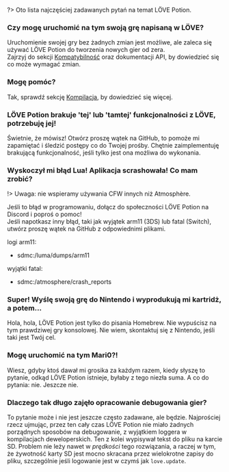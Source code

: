 ﻿?> Oto lista najczęściej zadawanych pytań na temat LÖVE Potion.

### Czy mogę uruchomić na tym swoją grę napisaną w LÖVE?

Uruchomienie swojej gry bez żadnych zmian jest możliwe, ale zaleca się używać LÖVE Potion do tworzenia nowych gier od zera.<br>
Zajrzyj do sekcji [Kompatybilność](/translations/pl-pl/compatibility) oraz dokumentacji API, by dowiedzieć się co może wymagać zmian.

### Mogę pomóc?

Tak, sprawdź sekcję [Kompilacja](/translations/pl-pl/building), by dowiedzieć się więcej.

### LÖVE Potion brakuje 'tej' lub 'tamtej' funkcjonalności z LÖVE, potrzebuję jej!

Świetnie, że mówisz! Otwórz proszę wątek na GitHub, to pomoże mi zapamiętać i śledzić postępy co do Twojej prośby. Chętnie zaimplementuję brakującą funkcjonalność, jeśli tylko jest ona możliwa do wykonania.

### Wyskoczył mi błąd Lua! Aplikacja scrashowała! Co mam zrobić?

!> Uwaga: nie wspieramy używania CFW innych niż Atmosphère.

Jeśli to błąd w programowaniu, dołącz do społeczności LÖVE Potion na Discord i poproś o pomoc!<br>
Jeśli napotkasz inny błąd, taki jak wyjątek arm11 (3DS) lub fatal (Switch), utwórz proszę wątek na GitHub z odpowiednimi plikami.<br>

logi arm11:
- sdmc:/luma/dumps/arm11

wyjątki fatal:
- sdmc:/atmosphere/crash_reports

### Super! Wyślę swoją grę do Nintendo i wyprodukują mi kartridż, a potem...

Hola, hola, LÖVE Potion jest tylko do pisania Homebrew. Nie wypuścisz na tym prawdziwej gry konsolowej. Nie wiem, skontaktuj się z Nintendo, jeśli taki jest Twój cel.

### Mogę uruchomić na tym Mari0?!

Wiesz, gdyby ktoś dawał mi grosika za każdym razem, kiedy słyszę to pytanie, odkąd LÖVE Potion istnieje, byłaby z tego niezła suma. A co do pytania: nie. Jeszcze nie.

### Dlaczego tak długo zajęło opracowanie debugowania gier?

To pytanie może i nie jest jeszcze często zadawane, ale będzie. Najprościej rzecz ujmując, przez ten cały czas LÖVE Potion nie miało żadnych porządnych sposobów na debugowanie, z wyjątkiem loggera w kompilacjach deweloperskich. Ten z kolei wypisywał tekst do pliku na karcie SD. Problem nie leży nawet w *prędkości* tego rozwiązania, a raczej w tym, że żywotność karty SD jest mocno skracana przez wielokrotne zapisy do pliku, szczególnie jeśli logowanie jest w czymś jak `love.update`.
